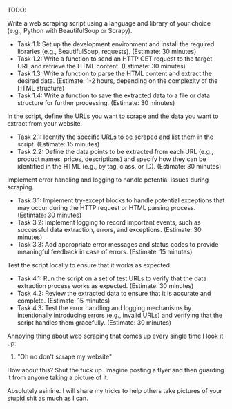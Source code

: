 

TODO:

Write a web scraping script using a language and library of your choice (e.g., Python with BeautifulSoup or Scrapy).

- Task 1.1: Set up the development environment and install the required libraries (e.g., BeautifulSoup, requests). (Estimate: 30 minutes)
- Task 1.2: Write a function to send an HTTP GET request to the target URL and retrieve the HTML content. (Estimate: 30 minutes)
- Task 1.3: Write a function to parse the HTML content and extract the desired data. (Estimate: 1-2 hours, depending on the complexity of the HTML structure)
- Task 1.4: Write a function to save the extracted data to a file or data structure for further processing. (Estimate: 30 minutes)
  
In the script, define the URLs you want to scrape and the data you want to extract from your website.

- Task 2.1: Identify the specific URLs to be scraped and list them in the script. (Estimate: 15 minutes)
- Task 2.2: Define the data points to be extracted from each URL (e.g., product names, prices, descriptions) and specify how they can be identified in the HTML (e.g., by tag, class, or ID). (Estimate: 30 minutes)
  
Implement error handling and logging to handle potential issues during scraping.

- Task 3.1: Implement try-except blocks to handle potential exceptions that may occur during the HTTP request or HTML parsing process. (Estimate: 30 minutes)
- Task 3.2: Implement logging to record important events, such as successful data extraction, errors, and exceptions. (Estimate: 30 minutes)
- Task 3.3: Add appropriate error messages and status codes to provide meaningful feedback in case of errors. (Estimate: 15 minutes)

Test the script locally to ensure that it works as expected.

- Task 4.1: Run the script on a set of test URLs to verify that the data extraction process works as expected. (Estimate: 30 minutes)
- Task 4.2: Review the extracted data to ensure that it is accurate and complete. (Estimate: 15 minutes)
- Task 4.3: Test the error handling and logging mechanisms by intentionally introducing errors (e.g., invalid URLs) and verifying that the script handles them gracefully. (Estimate: 30 minutes)


Annoying thing about web scraping that comes up every single time I look it up:

1. "Oh no don't scrape my website"

How about this? Shut the fuck up. Imagine posting a flyer and then guarding it from anyone taking a picture of it.

Absolutely asinine. I will share my tricks to help others take pictures of your stupid shit as much as I can. 